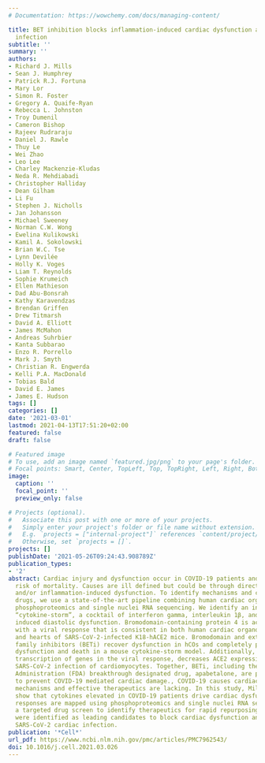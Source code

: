 ```yaml
---
# Documentation: https://wowchemy.com/docs/managing-content/

title: BET inhibition blocks inflammation-induced cardiac dysfunction and SARS-CoV-2
  infection
subtitle: ''
summary: ''
authors:
- Richard J. Mills
- Sean J. Humphrey
- Patrick R.J. Fortuna
- Mary Lor
- Simon R. Foster
- Gregory A. Quaife-Ryan
- Rebecca L. Johnston
- Troy Dumenil
- Cameron Bishop
- Rajeev Rudraraju
- Daniel J. Rawle
- Thuy Le
- Wei Zhao
- Leo Lee
- Charley Mackenzie-Kludas
- Neda R. Mehdiabadi
- Christopher Halliday
- Dean Gilham
- Li Fu
- Stephen J. Nicholls
- Jan Johansson
- Michael Sweeney
- Norman C.W. Wong
- Ewelina Kulikowski
- Kamil A. Sokolowski
- Brian W.C. Tse
- Lynn Devilée
- Holly K. Voges
- Liam T. Reynolds
- Sophie Krumeich
- Ellen Mathieson
- Dad Abu-Bonsrah
- Kathy Karavendzas
- Brendan Griffen
- Drew Titmarsh
- David A. Elliott
- James McMahon
- Andreas Suhrbier
- Kanta Subbarao
- Enzo R. Porrello
- Mark J. Smyth
- Christian R. Engwerda
- Kelli P.A. MacDonald
- Tobias Bald
- David E. James
- James E. Hudson
tags: []
categories: []
date: '2021-03-01'
lastmod: 2021-04-13T17:51:20+02:00
featured: false
draft: false

# Featured image
# To use, add an image named `featured.jpg/png` to your page's folder.
# Focal points: Smart, Center, TopLeft, Top, TopRight, Left, Right, BottomLeft, Bottom, BottomRight.
image:
  caption: ''
  focal_point: ''
  preview_only: false

# Projects (optional).
#   Associate this post with one or more of your projects.
#   Simply enter your project's folder or file name without extension.
#   E.g. `projects = ["internal-project"]` references `content/project/deep-learning/index.md`.
#   Otherwise, set `projects = []`.
projects: []
publishDate: '2021-05-26T09:24:43.908789Z'
publication_types:
- '2'
abstract: Cardiac injury and dysfunction occur in COVID-19 patients and increase the
  risk of mortality. Causes are ill defined but could be through direct cardiac infection
  and/or inflammation-induced dysfunction. To identify mechanisms and cardio-protective
  drugs, we use a state-of-the-art pipeline combining human cardiac organoids with
  phosphoproteomics and single nuclei RNA sequencing. We identify an inflammatory
  “cytokine-storm”, a cocktail of interferon gamma, interleukin 1β, and poly(I:C),
  induced diastolic dysfunction. Bromodomain-containing protein 4 is activated along
  with a viral response that is consistent in both human cardiac organoids (hCOs)
  and hearts of SARS-CoV-2-infected K18-hACE2 mice. Bromodomain and extraterminal
  family inhibitors (BETi) recover dysfunction in hCOs and completely prevent cardiac
  dysfunction and death in a mouse cytokine-storm model. Additionally, BETi decreases
  transcription of genes in the viral response, decreases ACE2 expression, and reduces
  SARS-CoV-2 infection of cardiomyocytes. Together, BETi, including the Food and Drug
  Administration (FDA) breakthrough designated drug, apabetalone, are promising candidates
  to prevent COVID-19 mediated cardiac damage., COVID-19 causes cardiac injury, although
  mechanisms and effective therapeutics are lacking. In this study, Mills et al.,
  show that cytokines elevated in COVID-19 patients drive cardiac dysfunction. These
  responses are mapped using phosphoproteomics and single nuclei RNA sequencing, enabling
  a targeted drug screen to identify therapeutics for rapid repurposing. BET inhibitors
  were identified as leading candidates to block cardiac dysfunction and decrease
  SARS-CoV-2 cardiac infection.
publication: '*Cell*'
url_pdf: https://www.ncbi.nlm.nih.gov/pmc/articles/PMC7962543/
doi: 10.1016/j.cell.2021.03.026
---
```

